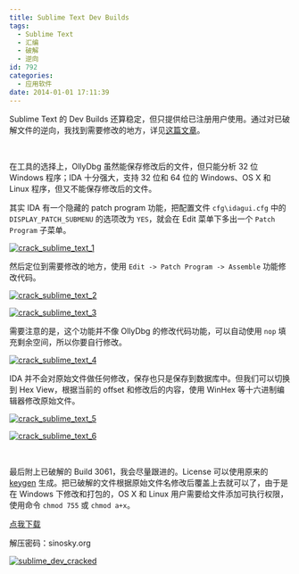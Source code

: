 ```yaml
---
title: Sublime Text Dev Builds
tags:
  - Sublime Text
  - 汇编
  - 破解
  - 逆向
id: 792
categories:
  - 应用软件
date: 2014-01-01 17:11:39
---
```


Sublime Text 的 Dev Builds 还算稳定，但只提供给已注册用户使用。通过对已破解文件的逆向，我找到需要修改的地方，详见[这篇文章](/crack-sublime-text-3-build-3059.html)。

&nbsp;

在工具的选择上，OllyDbg 虽然能保存修改后的文件，但只能分析 32 位 Windows 程序；IDA 十分强大，支持 32 位和 64 位的 Windows、OS X 和 Linux 程序，但又不能保存修改后的文件。

其实 IDA 有一个隐藏的 patch program 功能，把配置文件 `cfg\idagui.cfg` 中的 `DISPLAY_PATCH_SUBMENU` 的选项改为 `YES`，就会在 Edit 菜单下多出一个 `Patch Program` 子菜单。

[![crack_sublime_text_1](/uploads/2014/01/crack_sublime_text_1.png)](/uploads/2014/01/crack_sublime_text_1.png)

然后定位到需要修改的地方，使用 `Edit -> Patch Program -> Assemble` 功能修改代码。

[![crack_sublime_text_2](/uploads/2014/01/crack_sublime_text_2.png)](/uploads/2014/01/crack_sublime_text_2.png)

[![crack_sublime_text_3](/uploads/2014/01/crack_sublime_text_3.png)](/uploads/2014/01/crack_sublime_text_3.png)

需要注意的是，这个功能并不像 OllyDbg 的修改代码功能，可以自动使用 `nop` 填充剩余空间，所以你要自行修改。

[![crack_sublime_text_4](/uploads/2014/01/crack_sublime_text_4.png)](/uploads/2014/01/crack_sublime_text_4.png)

IDA 并不会对原始文件做任何修改，保存也只是保存到数据库中。但我们可以切换到 Hex View，根据当前的 offset 和修改后的内容，使用 WinHex 等十六进制编辑器修改原始文件。

[![crack_sublime_text_5](/uploads/2014/01/crack_sublime_text_5.png)](/uploads/2014/01/crack_sublime_text_5.png)

[![crack_sublime_text_6](/uploads/2014/01/crack_sublime_text_6.png)](/uploads/2014/01/crack_sublime_text_6.png)

&nbsp;

最后附上已破解的 Build 3061，我会尽量跟进的。License 可以使用原来的 [keygen](/sublime-text-crack.html) 生成。把已破解的文件根据原始文件名修改后覆盖上去就可以了，由于是在 Windows 下修改和打包的，OS X 和 Linux 用户需要给文件添加可执行权限，使用命令 `chmod 755` 或 `chmod a+x`。

[点我下载](http://bcs.duapp.com/sinosky-blog/2014/01/sublime_text_build_3061_cracked_all.7z)

解压密码：sinosky.org

[![sublime_dev_cracked](/uploads/2014/01/sublime_dev_cracked.png)](/uploads/2014/01/sublime_dev_cracked.png)